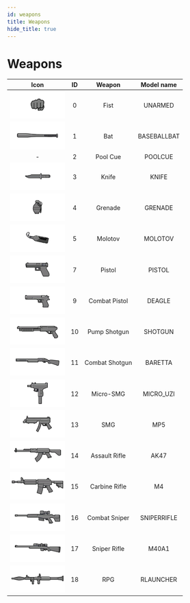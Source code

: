 ```yaml
---
id: weapons
title: Weapons
hide_title: true
---
```


# Weapons

| Icon | ID | Weapon | Model name |
|:----:|:--:|:------:|:----------:|
| ![alt text](Weapons/Fist.png "Weapon") | 0 | Fist | UNARMED |
| ![alt text](Weapons/Bat.png "Weapon") | 1 | Bat | BASEBALLBAT |
| - | 2 | Pool Cue | POOLCUE |
| ![alt text](Weapons/Knife.png "Weapon") | 3 | Knife | KNIFE |
| ![alt text](Weapons/Grenade.png "Weapon") | 4 | Grenade | GRENADE |
| ![alt text](Weapons/Molotov.png "Weapon") | 5 | Molotov | MOLOTOV |
| ![alt text](Weapons/Glock.png "Weapon") | 7 | Pistol | PISTOL |
| ![alt text](Weapons/Eagle.png "Weapon") | 9 | Combat Pistol | DEAGLE |
| ![alt text](Weapons/Shotgun.png "Weapon") | 10 | Pump Shotgun | SHOTGUN |
| ![alt text](Weapons/Pumpshot.png "Weapon") | 11 | Combat Shotgun | BARETTA |
| ![alt text](Weapons/Uzi.png "Weapon") | 12 | Micro-SMG | MICRO_UZI |
| ![alt text](Weapons/Mp5.png "Weapon") | 13 | SMG | MP5 |
| ![alt text](Weapons/Ak47.png "Weapon") | 14 | Assault Rifle | AK47 |
| ![alt text](Weapons/M4.png "Weapon") | 15 | Carbine Rifle | M4 |
| ![alt text](Weapons/Psg1.png "Weapon") | 16 | Combat Sniper | SNIPERRIFLE |
| ![alt text](Weapons/Rifle.png "Weapon") | 17 | Sniper Rifle | M40A1 |
| ![alt text](Weapons/Rpg.png "Weapon") | 18 | RPG | RLAUNCHER |